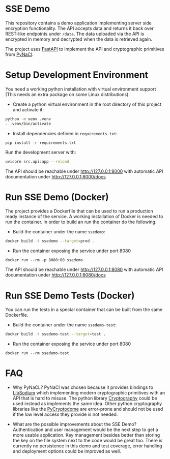 # SSE Demo

This repository contains a demo application implementing server side encryption functionality.
The API accepts data and returns it back over REST-like endpoints under `/data`.
The data uploaded via the API is encrypted in memory and decrypted when the data is retrieved again.

The project uses [FastAPI](https://github.com/tiangolo/fastapi) to implement the API and cryptographic primitives from [PyNaCl](https://github.com/pyca/pynacl/).

# Setup Development Environment

You need a working python installation with virtual environment support (This needs an extra package on some Linux distributions).

* Create a python virtual environment in the root directory of this project and activate it:
```bash
python -m venv .venv
. .venv/bin/activate
```
* Install dependencies defined in `requirements.txt`:
```
pip install -r requirements.txt
```

Run the development server with:

```bash
uvicorn src.api:app --reload
```

The API should be reachable under <http://127.0.0.1:8000> with automatic API documentation under <http://127.0.0.1:8000/docs>

# Run SSE Demo (Docker)

The project provides a Dockerfile that can be used to run a production ready instance of the service.
A working installation of Docker is needed to run the container.
In order to build an run the container do the following.

* Build the container under the name `ssedemo`:
```bash
docker build -t ssedemo --target=prod .
```

* Run the container exposing the service under port 8080
```
docker run --rm -p 8080:80 ssedemo
```

The API should be reachable under <http://127.0.0.1:8080> with automatic API documentation under <http://127.0.0.1:8080/docs>

# Run SSE Demo Tests (Docker)

You can run the tests in a special container that can be built from the same Dockerfile.

* Build the container under the name `ssedemo-test`:
```bash
docker build -t ssedemo-test --target=test .
```

* Run the container exposing the service under port 8080
```
docker run --rm ssedemo-test
```

# FAQ

* Why PyNaCL?
PyNaCl was chosen because it provides bindings to [LibSodium](https://github.com/jedisct1/libsodium) which implementing modern cryptographic primitives with an API that is hard to misuse.
The python library [Cryptography](https://github.com/pyca/cryptography) could be used instead as implements the same idea.
Other python cryptography libraries like the [PyCryptodome](https://github.com/Legrandin/pycryptodome) are error-prone and should not be used if the low level access they provide is not needed.

* What are the possible improvements about the SSE Demo?
Authentication and user management would be the next step to get a more usable application.
Key management besides better than storing the key on the file system next to the code would be great too.
There is currently no persistence in this demo and test coverage, error handling and deployment options could be improved as well.


